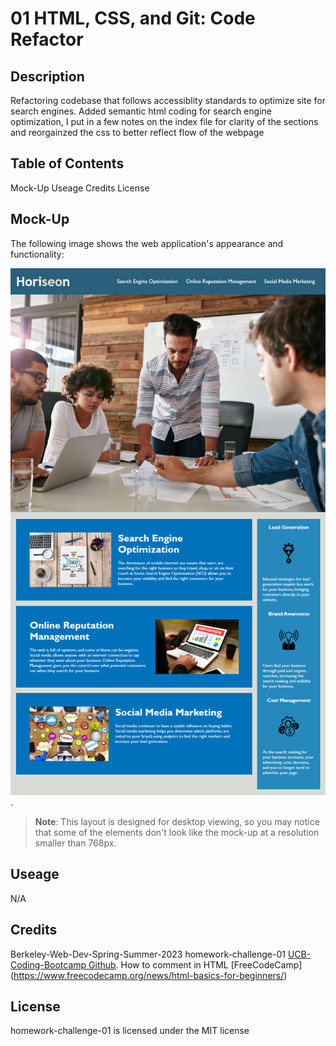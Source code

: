 # 01 HTML, CSS, and Git: Code Refactor

## Description
Refactoring codebase that follows accessiblity standards to optimize site for search engines.
Added semantic html coding for search engine optimization, I put in a few notes on the index file for clarity of the sections and reorgainzed the css to better reflect flow of the webpage 

## Table of Contents
Mock-Up
Useage
Credits
License

## Mock-Up
The following image shows the web application's appearance and functionality:

![The Horiseon webpage includes a navigation bar, a header image, and cards with text and images at the bottom of the page.](./assets/images/01-html-css-git-homework-demo.png).

> **Note**: This layout is designed for desktop viewing, so you may notice that some of the elements don't look like the mock-up at a resolution smaller than 768px.

## Useage
N/A

## Credits
Berkeley-Web-Dev-Spring-Summer-2023 homework-challenge-01 [UCB-Coding-Bootcamp Github](https://ucb.bootcampcontent.com/UCB-Coding-Bootcamp/UCB-VIRT-FSF-PT-03-2023-U-LOLC).
How to comment in HTML [FreeCodeCamp] (https://www.freecodecamp.org/news/html-basics-for-beginners/)
## License
homework-challenge-01 is licensed under the MIT license
